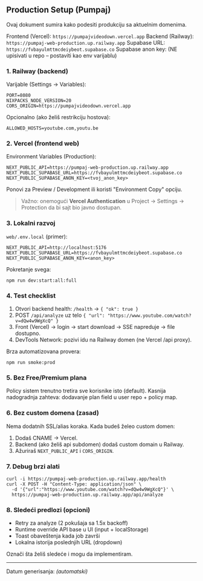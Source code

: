 ## Production Setup (Pumpaj)

Ovaj dokument sumira kako podesiti produkciju sa aktuelnim domenima.

Frontend (Vercel): `https://pumpajvideodown.vercel.app`
Backend (Railway): `https://pumpaj-web-production.up.railway.app`
Supabase URL: `https://fvbayulmttmcdeiybeot.supabase.co`
Supabase anon key: (NE upisivati u repo – postaviti kao env varijablu)

### 1. Railway (backend)
Varijable (Settings → Variables):
```
PORT=8080
NIXPACKS_NODE_VERSION=20
CORS_ORIGIN=https://pumpajvideodown.vercel.app
```
Opcionalno (ako želiš restrikciju hostova):
```
ALLOWED_HOSTS=youtube.com,youtu.be
```

### 2. Vercel (frontend web)
Environment Variables (Production):
```
NEXT_PUBLIC_API=https://pumpaj-web-production.up.railway.app
NEXT_PUBLIC_SUPABASE_URL=https://fvbayulmttmcdeiybeot.supabase.co
NEXT_PUBLIC_SUPABASE_ANON_KEY=<tvoj_anon_key>
```
Ponovi za Preview / Development ili koristi "Environment Copy" opciju.

> Važno: onemogući **Vercel Authentication** u Project → Settings → Protection da bi sajt bio javno dostupan.

### 3. Lokalni razvoj
`web/.env.local` (primer):
```
NEXT_PUBLIC_API=http://localhost:5176
NEXT_PUBLIC_SUPABASE_URL=https://fvbayulmttmcdeiybeot.supabase.co
NEXT_PUBLIC_SUPABASE_ANON_KEY=<anon_key>
```

Pokretanje svega:
```
npm run dev:start:all:full
```

### 4. Test checklist
1. Otvori backend health: `/health` → `{ "ok": true }`
2. POST `/api/analyze` uz telo `{ "url": "https://www.youtube.com/watch?v=dQw4w9WgXcQ" }`
3. Front (Vercel) → login → start download → SSE napreduje → file dostupno.
4. DevTools Network: pozivi idu na Railway domen (ne Vercel /api proxy).

Brza automatizovana provera:
```
npm run smoke:prod
```

### 5. Bez Free/Premium plana
Policy sistem trenutno tretira sve korisnike isto (default). Kasnija nadogradnja zahteva: dodavanje plan field u user repo + policy map.

### 6. Bez custom domena (zasad)
Nema dodatnih SSL/alias koraka. Kada budeš želeo custom domen:
1. Dodaš CNAME → Vercel.
2. Backend (ako želiš api subdomen) dodaš custom domain u Railway.
3. Ažuriraš `NEXT_PUBLIC_API` i `CORS_ORIGIN`.

### 7. Debug brzi alati
```
curl -i https://pumpaj-web-production.up.railway.app/health
curl -X POST -H "Content-Type: application/json" \
  -d '{"url":"https://www.youtube.com/watch?v=dQw4w9WgXcQ"}' \
  https://pumpaj-web-production.up.railway.app/api/analyze
```

### 8. Sledeći predlozi (opcioni)
- Retry za analyze (2 pokušaja sa 1.5x backoff)
- Runtime override API base u UI (input + localStorage)
- Toast obaveštenja kada job završi
- Lokalna istorija poslednjih URL (dropdown)

Označi šta želiš sledeće i mogu da implementiram.

---
Datum generisanja: *(automatski)*